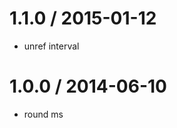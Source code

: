 
1.1.0 / 2015-01-12
==================

  * unref interval

1.0.0 / 2014-06-10
==================

 * round ms

